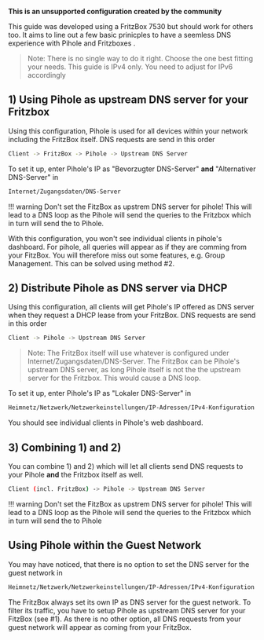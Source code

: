 **This is an unsupported configuration created by the community**

This guide was developed using a FritzBox 7530 but should work for others too. It aims to line out a few basic prinicples to have a seemless DNS experience with Pihole and Fritzboxes .

> Note: 
There is no single way to do it right. Choose the one best fitting your needs.
This guide is IPv4 only. You need to adjust for IPv6 accordingly

## 1) Using Pihole as upstream DNS server for your Fritzbox

Using this configuration, Pihole is used for all devices within your network including the FritzBox itself. DNS requests are send in this order

```bash
Client -> FritzBox -> Pihole -> Upstream DNS Server
```

To set it up, enter Pihole's IP as "Bevorzugter DNS-Server" **and** "Alternativer DNS-Server" in

```bash
Internet/Zugangsdaten/DNS-Server
```

!!! warning
    Don't set the FitzBox as upstrem DNS server for pihole! This will lead to a DNS loop as the Pihole will send the queries to the Fritzbox which in turn will send the to Pihole.

With this configuration, you won't see individual clients in pihole's dashboard. For pihole, all queries will appear as if they are comming from your FitzBox. You will therefore miss out some features, e.g. Group Management. This can be solved using method #2.


## 2) Distribute Pihole as DNS server via DHCP

Using this configuration, all clients will get Pihole's IP offered as DNS server when they request a DHCP lease from your FritzBox. 
DNS requests are send in this order

```bash
Client -> Pihole -> Upstream DNS Server
```

> Note: 
The FritzBox itself will use whatever is configured under Internet/Zugangsdaten/DNS-Server.
The FritzBox can be Pihole's upstream DNS server, as long Pihole itself is not the the upstream server for the Fritzbox. This would  cause a DNS loop.

To set it up, enter Pihole's IP as "Lokaler DNS-Server" in

```bash
Heimnetz/Netzwerk/Netzwerkeinstellungen/IP-Adressen/IPv4-Konfiguration
```

You should see individual clients in Pihole's web dashboard.

## 3) Combining 1) and 2)

You can combine 1) and 2) which will let all clients  send DNS requests to your Pihole **and** the Fritzbox itself as well.

```bash
Client (incl. FritzBox) -> Pihole -> Upstream DNS Server
```

!!! warning
    Don't set the FitzBox as upstrem DNS server for pihole! This will lead to a DNS loop as the Pihole will send the queries to the Fritzbox which in turn will send the to Pihole

## Using Pihole within the Guest Network

You may have noticed, that there is no option to set the DNS server for the guest network in

```bash
Heimnetz/Netzwerk/Netzwerkeinstellungen/IP-Adressen/IPv4-Konfiguration
```

The FritzBox always set its own IP as DNS server for  the guest network. To filter its traffic, you have to setup Pihole as upstream DNS server for your FitzBox (see #1). As there is no other option, all DNS requests from your guest network will appear as coming from your FritzBox.
